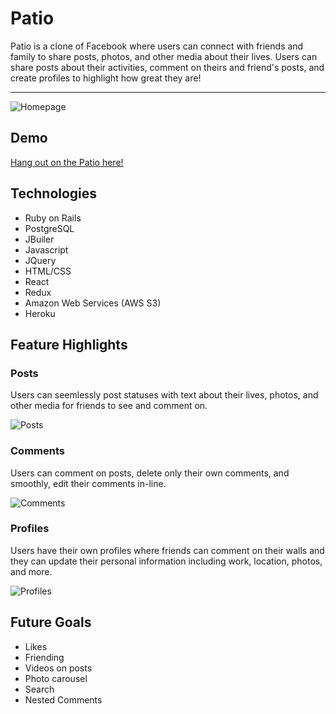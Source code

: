 # Patio 

   Patio is a clone of Facebook where users can connect with friends and family to share posts, photos, and other media
about their lives. Users can share posts about their activities, comment on theirs and friend's posts, and create  profiles to highlight how great they are!  

---

![Homepage](https://user-images.githubusercontent.com/51393952/68999277-82fb7400-0873-11ea-990e-4851d99cc54c.jpg)

## Demo

[Hang out on the Patio here!](https://patio-fsp.herokuapp.com/?#/)

## Technologies
  + Ruby on Rails
  + PostgreSQL
  + JBuiler
  + Javascript
  + JQuery
  + HTML/CSS
  + React
  + Redux
  + Amazon Web Services (AWS S3)
  + Heroku
  
 ## Feature Highlights
 
 ### Posts
   Users can seemlessly post statuses with text about their lives, photos, and other media for friends to 
   see and comment on.
   
   ![Posts](https://media.giphy.com/media/KCdUhACqLy02Js4gfT/giphy.gif)
   
### Comments
  Users can comment on posts, delete only their own comments, and smoothly, edit their comments in-line.
  
  ![Comments](https://user-images.githubusercontent.com/51393952/69013220-7b4ed480-0932-11ea-8a06-35cf07b498f4.gif)
  
### Profiles
  Users have their own profiles where friends can comment on their walls and they can update their personal information
  including work, location, photos, and more.
  
  ![Profiles](https://media.giphy.com/media/PkAOqhHhRUy7vSswL4/giphy.gif)
  
  
  
## Future Goals
 + Likes
 + Friending
 + Videos on posts 
 + Photo carousel
 + Search 
 + Nested Comments 
